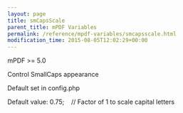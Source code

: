 ```yaml
---
layout: page
title: smCapsScale
parent_title: mPDF Variables
permalink: /reference/mpdf-variables/smcapsscale.html
modification_time: 2015-08-05T12:02:29+00:00
---
```


mPDF &gt;= 5.0

Control SmallCaps appearance

Default set in config.php

Default value: 0.75;&nbsp;&nbsp;&nbsp; // Factor of 1 to scale capital letters

